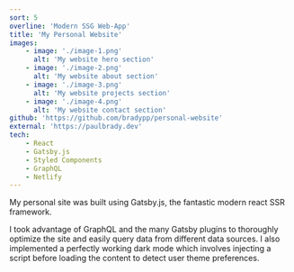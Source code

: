 ```yaml
---
sort: 5
overline: 'Modern SSG Web-App'
title: 'My Personal Website'
images:
    - image: './image-1.png'
      alt: 'My website hero section'
    - image: './image-2.png'
      alt: 'My website about section'
    - image: './image-3.png'
      alt: 'My website projects section'
    - image: './image-4.png'
      alt: 'My website contact section'
github: 'https://github.com/bradypp/personal-website'
external: 'https://paulbrady.dev'
tech:
    - React
    - Gatsby.js
    - Styled Components
    - GraphQL
    - Netlify
---
```


My personal site was built using Gatsby.js, the fantastic modern react SSR framework.

I took advantage of GraphQL and the many Gatsby plugins to thoroughly optimize the site and easily query data from different data sources. I also implemented a perfectly working dark mode which involves injecting a script before loading the content to detect user theme preferences.
